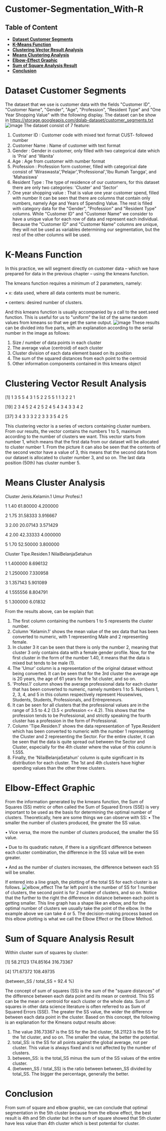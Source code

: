 Customer-Segmentation_With-R
===
## Table of Content
* **[Dataset Customer Segments](#backg)**
* **[K-Means Function](#backg)**
* **[Clustering Vector Result Analysis](#backg)**
* **[Means Clustering Analysis](#backg)**
* **[Elbow-Effect Graphic](#backg)**
* **[Sum of Square Analysis Result](#backg)**
* **[Conclusion](#backg)**
# Dataset Customer Segments
The dataset that we use is customer data with the fields "Customer ID", "Customer Name", "Gender", "Age", "Profession", "Resident Type" and "One Year Shopping Value" with the following display.
The dataset can be show in https://storage.googleapis.com/dqlab-dataset/customer_segments.txt
![image](https://user-images.githubusercontent.com/106945977/173722756-37c046d2-36a1-4814-a915-180e1ecd526e.png)
The dataset consist of 7 feature:
1. Customer ID : Customer code with mixed text format CUST- followed number
2. Customer Name : Name of customer with text format
3. Gender : Gender in customer, only filled with two categorical date which is 'Pria' and 'Wanita'
4. Age : Age from customer with number format
5. Profession : Profession form customer, filled with categorical date consist of 'Wiraswasta','Pelajar','Professional','Ibu Rumah Tangga', and 'Mahasiswa'
6. Resident Type : The type of residence of our customers, for this dataset there are only two categories: 'Cluster' and 'Sector'
7. One year shopping value : That is value one year customer spend, filled with number
It can be seen that there are columns that contain only numbers, namely Age and Years of Spending Value. The rest is filled with category data for the "Gender", "Profession" and "Resident Type" columns. While "Customer ID" and "Customer Name" we consider to have a unique value for each row of data and represent each individual.
Because the "Customer ID" and "Customer Name" columns are unique, they will not be used as variables determining our segmentation, but the rest of the other columns will be used.
# K-Means Function
In this practice, we will segment directly on customer data – which we have prepared for data in the previous chapter – using the kmeans function.

 The kmeans function requires a minimum of 2 parameters, namely:

• x: data used, where all data contents must be numeric.

• centers: desired number of clusters.

And this kmeans function is usually accompanied by a call to the seet.seed function. This is useful for us to "uniform" the list of the same random values from kmeans so that we get the same output.
![image](https://user-images.githubusercontent.com/106945977/173727114-84beab88-acc5-4ef3-a997-ce3677a8b0be.png)
These results can be divided into five parts, with an explanation according to the serial number in the image as follows:
1. Size / number of data points in each cluster
2. The average value (centroid) of each cluster
3. Cluster division of each data element based on its position
4. The sum of the squared distances from each point to the centroid
5. Other information components contained in this kmeans object
# Clustering Vector Result Analysis

 [1] 1 3 5 5 4 3 1 5 2 2 5 5 1 1 3 2 2 1
 
[19] 2 3 4 5 2 4 2 5 2 4 5 4 3 4 3 3 4 2

[37] 3 4 3 3 3 2 2 3 3 3 5 4 2 5

This clustering vector is a series of vectors containing cluster numbers. From our results, the vector contains the numbers 1 to 5, maximum according to the number of clusters we want.
This vector starts from number 1, which means that the first data from our dataset will be allocated to cluster number 1. From the picture it can also be seen that the contents of the second vector have a value of 3, this means that the second data from our dataset is allocated to cluster number 3, and so on. The last data position (50th) has cluster number 5.
# Means Cluster Analysis

Cluster     Jenis.Kelamin.1 Umur Profesi.1

1            1.40 61.80000  4.200000

2            1.75 31.58333  3.916667

3            2.00 20.07143  3.571429

4            2.00 42.33333  4.000000

5            1.70 52.50000  3.800000

Cluster Tipe.Residen.1      NilaiBelanjaSetahun
  
1       1.400000            8.696132

2       1.250000            7.330958

3       1.357143            5.901089

4       1.555556            8.804791

5       1.300000            6.01832

From the results above, can be explain that:
1. The first column containing the numbers 1 to 5 represents the cluster number.
2. Column 'Kelamin.1' shows the mean value of the sex data that has been converted to numeric, with 1 representing Male and 2 representing female.
3. In cluster 3 it can be seen that there is only the number 2, meaning that cluster 3 only contains data with a female gender profile. Now, for the first cluster in the form of the number 1.40, it means that the data is mixed but tends to be male (1).
4. The 'Umur' column is a representation of the original dataset without being converted. It can be seen that for the 3rd cluster the average age is 20 years, the age of 61 years for the 1st cluster, and so on.
5. 'Profesi.1' column shows the average professional data for each cluster that has been converted to numeric, namely numbers 1 to 5. Numbers 1, 2, 3, 4, and 5 in this column respectively represent Housewives, Students, Students, Professionals, and Entrepreneurs. 
6. It can be seen for all clusters that the professional values are in the range of 3.5 to 4.2 (3.5 < profession <= 4.2). This shows that the profession tends to be Professional, and strictly speaking the fourth cluster has a profession in the form of Professional.
7. Column 'Tipe.Residen.1' shows the data representation of Type.Resident which has been converted to numeric with the number 1 representing the Cluster and 2 representing the Sector. For the entire cluster, it can be seen that the data is quite spread out between the Sector and Cluster, especially for the 4th cluster where the value of this column is 1.555.
8. Finally, the 'NilaiBelanjaSetahun' column is quite significant in its distribution for each cluster. The 1st and 4th clusters have higher spending values than the other three clusters.
# Elbow-Effect Graphic
From the information generated by the kmeans function, the Sum of Squares (SS) metric or often called the Sum of Squared Errors (SSE) is very important to be used as the basis for determining the optimal number of clusters.
Theoretically, here are some things we can observe with SS:
• The smaller the number of clusters produced, the greater the SS value.

• Vice versa, the more the number of clusters produced, the smaller the SS value.

• Due to its quadratic nature, if there is a significant difference between each cluster combination, the difference in the SS value will be even greater.

• And as the number of clusters increases, the difference between each SS will be smaller.

If entered into a line graph, the plotting of the total SS for each cluster is as follows.
![elbow_effect](https://user-images.githubusercontent.com/106945977/173736541-0b9d420a-9984-4b2a-9c3f-a95ba4bd3d16.png)
The far left point is the number of SS for 1 number of clusters, the second point is for 2 number of clusters, and so on. Notice that the further to the right the difference in distance between each point is getting smaller.
This line graph has a shape like an elbow, and for the optimal number of clusters we usually take the point of the elbow. In the example above we can take 4 or 5.
The decision-making process based on this elbow plotting is what we call the Elbow Effect or the Elbow Method.
# Sum of Square Analysis Result

Within cluster sum of squares by cluster:

[1]  58.21123 174.85164 316.73367

[4] 171.67372 108.49735

 (between_SS / total_SS =  92.4 %)

The concept of sum of squares (SS) is the sum of the "square distances" of the difference between each data point and its mean or centroid. This SS can be the mean or centroid for each cluster or the whole data. Sum of squares in other data science literature is often referred to as Sum of Squared Errors (SSE).
The greater the SS value, the wider the difference between each data point in the cluster.
Based on this concept, the following is an explanation for the Kmeans output results above:
1. The value 316.73367 is the SS for the 3rd cluster, 58.21123 is the SS for the 1st cluster, and so on. The smaller the value, the better the potential.
2. total_SS: is the SS for all points against the global average, not per cluster. This value is always fixed and is not affected by the number of clusters.
3. between_SS: is the total_SS minus the sum of the SS values of the entire cluster.
4. (between_SS / total_SS) is the ratio between between_SS divided by total_SS. The bigger the percentage, generally the better.
# Conclusion
From sum of square and elbow graphic, we can conclude that optimal segmentation in the 5th cluster because from the elbow effect, the best result is 4th and 5th cluster but in the sum of square showed that 5th cluster have less value than 4th cluster which is best potential for cluster.
